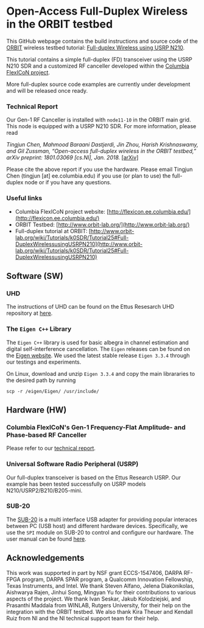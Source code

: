 # Open-Access Full-Duplex Wireless in the ORBIT testbed
This GitHub webpage contains the build instructions and source code of the [ORBIT](http://www.orbit-lab.org) wireless testbed tutorial: [Full-duplex Wireless using USRP N210](http://www.orbit-lab.org/wiki/Tutorials/k0SDR/Tutorial25).

This tutorial contains a simple full-duplex (FD) transceiver using the USRP N210 SDR and a customized RF canceller developed within the [Columbia FlexICoN project](http://flexicon.ee.columbia.edu/).

More full-duplex source code examples are currently under development and will be released once ready.

### Technical Report
Our Gen-1 RF Canceller is installed with `node11-10` in the ORBIT main grid. This node is equipped with a USRP N210 SDR. For more information, please read

*Tingjun Chen, Mahmood Baraani Dastjerdi, Jin Zhou, Harish Krishnaswamy, and Gil Zussman, “Open-access full-duplex wireless in the ORBIT testbed,” arXiv preprint: 1801.03069 [cs.NI], Jan. 2018.* [[arXiv]](https://arxiv.org/pdf/1801.03069.pdf)

Please cite the above report if you use the hardware. Please email Tingjun Chen (tingjun [at] ee.columbia.edu) if you use (or plan to use) the full-duplex node or if you have any questions.

### Useful links
* Columbia FlexICoN project website: [http://flexicon.ee.columbia.edu/](http://flexicon.ee.columbia.edu/)
* ORBIT Testbed: [http://www.orbit-lab.org/](http://www.orbit-lab.org/)
* Full-duplex tutorial at ORBIT: [http://www.orbit-lab.org/wiki/Tutorials/k0SDR/Tutorial25#Full-DuplexWirelessusingUSRPN210](http://www.orbit-lab.org/wiki/Tutorials/k0SDR/Tutorial25#Full-DuplexWirelessusingUSRPN210)

## Software (SW)
### UHD
The instructions of UHD can be found on the Ettus Resesarch UHD repository at [here](https://github.com/EttusResearch/uhd).

### The `Eigen C++` Library
The `Eigen C++` library is used for basic albegra in channel estimation and digital self-interference cancellation. The `Eigen` releases can be found on the [Eigen website](http://eigen.tuxfamily.org/index.php?title=Main_Page). We used the latest stable release `Eigen 3.3.4` through our testings and experiments.

On Linux, download and unzip `Eigen 3.3.4` and copy the main librararies to the desired path by running
```
scp -r /eigen/Eigen/ /usr/include/
```

## Hardware (HW)
### Columbia FlexICoN's Gen-1 Frequency-Flat Amplitude- and Phase-based RF Canceller
Please refer to our [technical report](https://arxiv.org/pdf/1801.03069.pdf).

### Universal Software Radio Peripheral (USRP)
Our full-duplex transceiver is based on the Ettus Research USRP. Our example has been tested successfully on USRP models N210/USRP2/B210/B205-mini.

### SUB-20 
The [SUB-20](http://www.xdimax.com/sub20/sub20.html) is a multi interface USB adapter for providing popular interaces between PC (USB host) and different hardware devices.  Specifically, we use the `SPI` module on SUB-20 to control and configure our hardware. The user manual can be found [here](http://www.xdimax.com/sub20/doc/sub20-man.pdf). 

## Acknowledgements
This work was supported in part by NSF grant ECCS-1547406, DARPA RF-FPGA program, DARPA SPAR program, a Qualcomm Innovation Fellowship, Texas Instruments, and Intel. We thank Steven Alfano, Jelena Diakonikolas, Aishwarya Rajen, Jinhui Song, Mingyan Yu for their contributions to various aspects of the project. We thank Ivan Seskar, Jakub Kolodziejski, and Prasanthi Maddala from WINLAB, Rutgers University, for their help on the integration with the ORBIT testbed. We also thank Kira Theuer and Kendall Ruiz from NI and the NI technical support team for their help.
